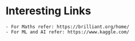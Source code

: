 # Interesting Links

    - For Maths refer: https://brilliant.org/home/
    - For ML and AI refer: https://www.kaggle.com/
